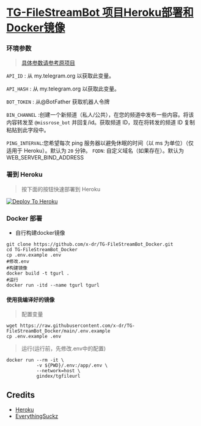 # [TG-FileStreamBot 项目Heroku部署和Docker镜像](https://github.com/EverythingSuckz/TG-FileStreamBot)


### 环境参数 
> [具体参数请参考原项目](https://github.com/EverythingSuckz/TG-FileStreamBot)

`API_ID` : 从 my.telegram.org 以获取此变量。

`API_HASH` : 从 my.telegram.org 以获取此变量。

`BOT_TOKEN` : 从@BotFather 获取机器人令牌

`BIN_CHANNEL` :创建一个新频道（私人/公共），在您的频道中发布一些内容。将该内容转发至 `@missrose_bot` 并回复/id。获取频道 ID，现在将转发的频道 ID 复制粘贴到此字段中。

`PING_INTERVAL`:您希望每次 ping 服务器以避免休眠的时间（以 ms 为单位）（仅适用于 Heroku）。默认为  `20` 分钟。
`FQDN`: 自定义域名（如果存在）。默认为 WEB_SERVER_BIND_ADDRESS

### 署到 Heroku

> 按下面的按钮快速部署到 Heroku

[![Deploy To Heroku](https://www.herokucdn.com/deploy/button.svg)](https://heroku.com/deploy?template=https://github.com/x-dr/TG-FileStreamBot_Docker)

### Docker 部署

+ 自行构建docker镜像
```shell
git clone https://github.com/x-dr/TG-FileStreamBot_Docker.git
cd TG-FileStreamBot_Docker
cp .env.example .env
#修改.env
#构建镜像
docker build -t tgurl .
#运行
docker run -itd --name tgurl tgurl
```

#### 使用我编译好的镜像
> 配置变量
```shell
wget https://raw.githubusercontent.com/x-dr/TG-FileStreamBot_Docker/main/.env.example
cp .env.example .env
```
> 运行(运行前，先修改.env中的配置)
```shell
docker run --rm -it \
           -v ${PWD}/.env:/app/.env \
           --network=host \
           gindex/tgfileurl
```
## Credits

- [Heroku](https://heroku.com)
- [EverythingSuckz](https://github.com/EverythingSuckz/TG-FileStreamBot)


